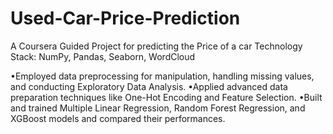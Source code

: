 # Used-Car-Price-Prediction
A Coursera Guided Project for predicting the Price of a car
Technology Stack: NumPy, Pandas, Seaborn, WordCloud

•Employed data preprocessing for manipulation, handling missing values, and conducting Exploratory Data Analysis.
•Applied advanced data preparation techniques like One-Hot Encoding and Feature Selection.
•Built and trained Multiple Linear Regression, Random Forest Regression, and XGBoost models and compared their performances.
